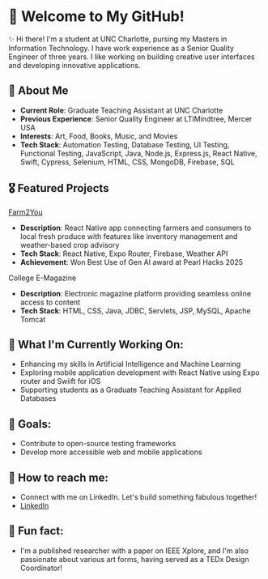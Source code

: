 # 🎈 Welcome to My GitHub! 

<!--
**buttercup2410/buttercup2410** is a ✨ _special_ ✨ repository because its `README.md` (this file) appears on your GitHub profile.

Here are some ideas to get you started:

- 🔭 I’m currently working on ...
- 🌱 I’m currently learning ...
- 👯 I’m looking to collaborate on ...
- 🤔 I’m looking for help with ...
- 💬 Ask me about ...
- 📫 How to reach me: ...
- 😄 Pronouns: ...
- ⚡ Fun fact: ...
-->

✨ Hi there! I'm a student at UNC Charlotte, pursing my Masters in Information Technology. I have work experience as a Senior Quality Engineer of three years. I like working on building creative user interfaces and developing innovative applications.

## 🌷 About Me
- **Current Role**: Graduate Teaching Assistant at UNC Charlotte
- **Previous Experience**: Senior Quality Engineer at LTIMindtree, Mercer USA
- **Interests**: Art, Food, Books, Music, and Movies
- **Tech Stack**: Automation Testing, Database Testing, UI Testing, Functional Testing, JavaScript, Java, Node.js, Express.js, React Native, Swift, Cypress, Selenium, HTML, CSS, MongoDB, Firebase, SQL

## 🎖️ Featured Projects
 
 [Farm2You](https://github.com/DeepigaSR/Farm2You)
- **Description**: React Native app connecting farmers and consumers to local fresh produce with features like inventory management and weather-based crop advisory
- **Tech Stack**: React Native, Expo Router, Firebase, Weather API
- **Achievement**: Won Best Use of Gen AI award at Pearl Hacks 2025

 College E-Magazine
- **Description**: Electronic magazine platform providing seamless online access to content
- **Tech Stack**: HTML, CSS, Java, JDBC, Servlets, JSP, MySQL, Apache Tomcat

## 📝 What I'm Currently Working On:
- Enhancing my skills in Artificial Intelligence and Machine Learning
- Exploring mobile application development with React Native using Expo router and Swiift for iOS
- Supporting students as a Graduate Teaching Assistant for Applied Databases

## 🎯 Goals:
- Contribute to open-source testing frameworks
- Develop more accessible web and mobile applications

## 📜 How to reach me: 
- Connect with me on LinkedIn. Let's build something fabulous together!
- [LinkedIn](https://www.linkedin.com/in/nishi-mewada)

## 🍄 Fun fact: 
- I'm a published researcher with a paper on IEEE Xplore, and I'm also passionate about various art forms, having served as a TEDx Design Coordinator!
